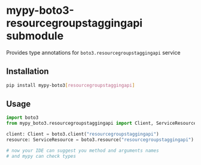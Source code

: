 # mypy-boto3-resourcegroupstaggingapi submodule

Provides type annotations for `boto3.resourcegroupstaggingapi` service

## Installation

```bash
pip install mypy-boto3[resourcegroupstaggingapi]
```

## Usage

```python
import boto3
from mypy_boto3.resourcegroupstaggingapi import Client, ServiceResource

client: Client = boto3.client("resourcegroupstaggingapi")
resource: ServiceResource = boto3.resource("resourcegroupstaggingapi")

# now your IDE can suggest you method and arguments names
# and mypy can check types
```

